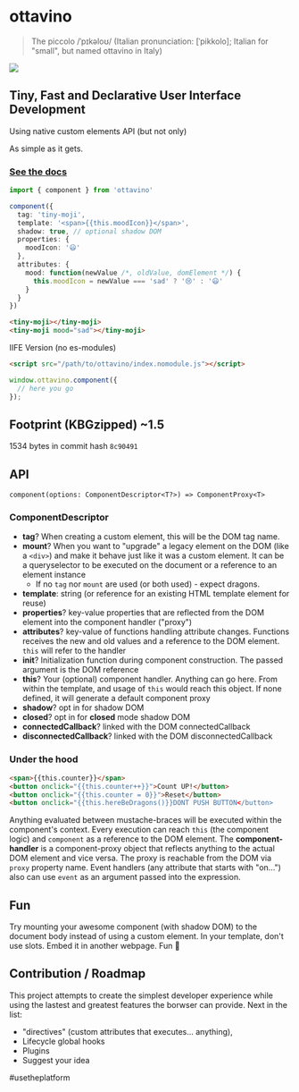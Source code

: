 # ottavino
> The piccolo /ˈpɪkəloʊ/ (Italian pronunciation: [ˈpikkolo]; Italian for "small", but named ottavino in Italy)

![](https://user-images.githubusercontent.com/1084459/57871139-55c10100-7811-11e9-8499-cbb4cfafb315.png)

## Tiny, Fast and Declarative User Interface Development
Using native custom elements API (but not only)

As simple as it gets.

### [See the docs](/docs/globals.html)

```typescript
import { component } from 'ottavino'

component({
  tag: 'tiny-moji',
  template: '<span>{{this.moodIcon}}</span>',
  shadow: true, // optional shadow DOM
  properties: {
    moodIcon: '😃'
  },
  attributes: {
    mood: function(newValue /*, oldValue, domElement */) {
      this.moodIcon = newValue === 'sad' ? '😢' : '😃'
    }
  }
})
```
```html
<tiny-moji></tiny-moji>
<tiny-moji mood="sad"></tiny-moji>
```

IIFE Version (no es-modules)
```html
<script src="/path/to/ottavino/index.nomodule.js"></script>
```
```javascript
window.ottavino.component({
  // here you go
});
```

## Footprint (KBGzipped) ~1.5
1534 bytes in commit hash `8c90491`

## API
`component(options: ComponentDescriptor<T?>) => ComponentProxy<T>`

### ComponentDescriptor<T>
- **tag**? When creating a custom element, this will be the DOM tag name.
- **mount**? When you want to "upgrade" a legacy element on the DOM (like a `<div>`) and make it behave just like it was a custom element. It can be a queryselector to be executed on the document or a reference to an element instance
  - If no `tag` nor `mount` are used (or both used) - expect dragons.
- **template**: string (or reference for an existing HTML template element for reuse)
- **properties**? key-value properties that are reflected from the DOM element into the component handler ("proxy")
- **attributes**? key-value of functions handling attribute changes. Functions receives the new and old values and a reference to the DOM element. `this` will refer to the handler
- **init**? Initialization function during component construction. The passed argument is the DOM reference
- **this**? Your (optional) component handler. Anything can go here. From within the template, and usage of `this` would reach this object. If none defined, it will generate a default component proxy
- **shadow**? opt in for shadow DOM
- **closed**? opt in for **closed** mode shadow DOM
- **connectedCallback**? linked with the DOM connectedCallback
- **disconnectedCallback**? linked with the DOM disconnectedCallback

### Under the hood
```html
<span>{{this.counter}}</span>
<button onclick="{{this.counter++}}">Count UP!</button>
<button onclick="{{this.counter = 0}}">Reset</button>
<button onclick="{{this.hereBeDragons()}}DONT PUSH BUTTON</button>
```
Anything evaluated between mustache-braces will be executed within the component's context.
Every execution can reach `this` (the component logic) and `component` as a reference to the DOM element.
The **component-handler** is a component-proxy object that reflects anything to the actual DOM element and vice versa. The proxy is reachable from the DOM via `proxy` property name.
Event handlers (any attribute that starts with "on...") also can use `event` as an argument passed into the expression.

## Fun
Try mounting your awesome component (with shadow DOM) to the document body instead of using a custom element. In your template, don't use slots. Embed it in another webpage. Fun :unicorn:

## Contribution / Roadmap
This project attempts to create the simplest developer experience while using the lastest and greatest features the borwser can provide.
Next in the list:
- "directives" (custom attributes that executes... anything),
- Lifecycle global hooks
- Plugins
- Suggest your idea


#usetheplatform
